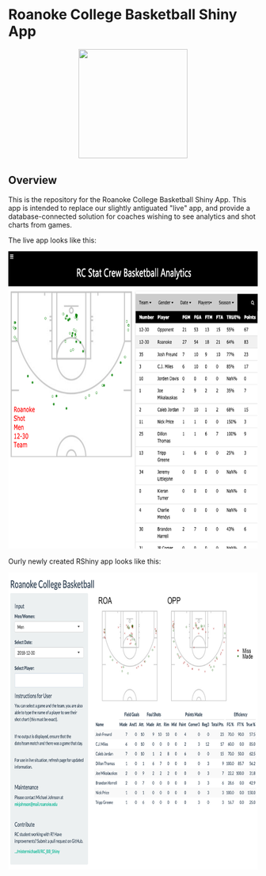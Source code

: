 # Roanoke College Basketball Shiny App

<p align="center">
  <img width="220" height="220" src="https://cdn.prestosports.com/action/cdn/logos/rpi/578/mbkb.png">
</p>

## Overview
This is the repository for the Roanoke College Basketball Shiny App. This app is intended to replace our slightly antiguated "live" app, and provide a database-connected solution for coaches wishing to see analytics and shot charts from games. 

The live app looks like this:

<p align="center">
  <img width="800" height="600" src="images/ex1.png">
</p>

Ourly newly created RShiny app looks like this:

<p align="center">
  <img width="800" height="600" src="images/ex2.png">
</p>


